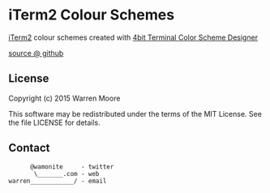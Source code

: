 # iTerm2 Colour Schemes

[iTerm2](http://iterm2.com/) colour schemes created with [4bit Terminal Color Scheme Designer](http://ciembor.github.io/4bit/)

[source @ github](https://github.com/wamonite/iterm2_colour_schemes)

## License

Copyright (c) 2015 Warren Moore

This software may be redistributed under the terms of the MIT License.
See the file LICENSE for details.

## Contact

          @wamonite     - twitter
           \_______.com - web
    warren____________/ - email
